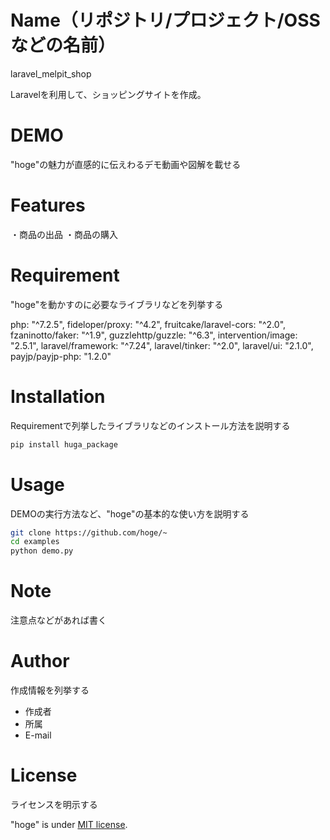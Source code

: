 # Name（リポジトリ/プロジェクト/OSSなどの名前）
 
laravel_melpit_shop
 
Laravelを利用して、ショッピングサイトを作成。
 
# DEMO
 
"hoge"の魅力が直感的に伝えわるデモ動画や図解を載せる
 
# Features
 
・商品の出品
・商品の購入
 
# Requirement
 
"hoge"を動かすのに必要なライブラリなどを列挙する
 
php: "^7.2.5",
fideloper/proxy: "^4.2",
fruitcake/laravel-cors: "^2.0",
fzaninotto/faker: "^1.9",
guzzlehttp/guzzle: "^6.3",
intervention/image: "2.5.1",
laravel/framework: "^7.24",
laravel/tinker: "^2.0",
laravel/ui: "2.1.0",
payjp/payjp-php: "1.2.0"
 
# Installation
 
Requirementで列挙したライブラリなどのインストール方法を説明する
 
```bash
pip install huga_package
```
 
# Usage
 
DEMOの実行方法など、"hoge"の基本的な使い方を説明する
 
```bash
git clone https://github.com/hoge/~
cd examples
python demo.py
```
 
# Note
 
注意点などがあれば書く
 
# Author
 
作成情報を列挙する
 
* 作成者
* 所属
* E-mail
 
# License
ライセンスを明示する
 
"hoge" is under [MIT license](https://en.wikipedia.org/wiki/MIT_License).
 
